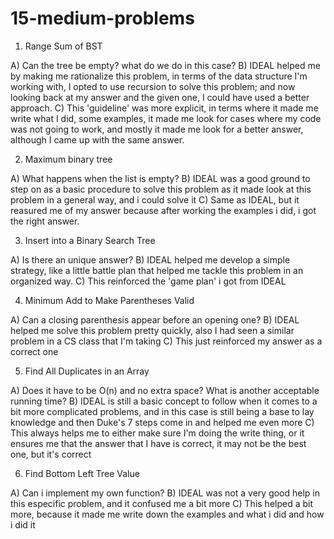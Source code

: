 # 15-medium-problems

1) Range Sum of BST

A) Can the tree be empty? what do we do in this case?
B) IDEAL helped me by making me rationalize this problem, in terms of the data structure I'm working with, I opted to use recursion to solve this problem; and now looking back at my answer and the given one, I could have used a better approach.
C) This 'guideline' was more explicit, in terms where it made me write what I did, some examples, it made me look for cases where my code was not going to work, and mostly it made me look for a better answer, although I came up with the same answer.

2) Maximum binary tree

A) What happens when the list is empty?
B) IDEAL was a good ground to step on as a basic procedure to solve this problem as it made look at this problem in a general way, and i could solve it
C) Same as IDEAL, but it reasured me of my answer because after working the examples i did, i got the right answer.

3) Insert into a Binary Search Tree

A) Is there an unique answer? 
B) IDEAL helped me develop a simple strategy, like a little battle plan that helped me tackle this problem in an organized way.
C) This reinforced the 'game plan' i got from IDEAL

4) Minimum Add to Make Parentheses Valid

A) Can a closing parenthesis appear before an opening one?
B) IDEAL helped me solve this problem pretty quickly, also I had seen a similar problem in a CS class that I'm taking
C) This just reinforced my answer as a correct one

5) Find All Duplicates in an Array

A) Does it have to be O(n) and no extra space? What is another acceptable running time?
B) IDEAL is still a basic concept to follow when it comes to a bit more complicated problems, and in this case is still being a base to lay knowledge and then Duke's 7 steps come in and helped me even more
C) This always helps me to either make sure I'm doing the write thing, or it ensures me that the answer that I have is correct, it may not be the best one, but it's correct

6) Find Bottom Left Tree Value

A) Can i implement my own function?
B) IDEAL was not a very good help in this especific problem, and it confused me a bit more
C) This helped a bit more, because it made me write down the examples and what i did and how i did it
